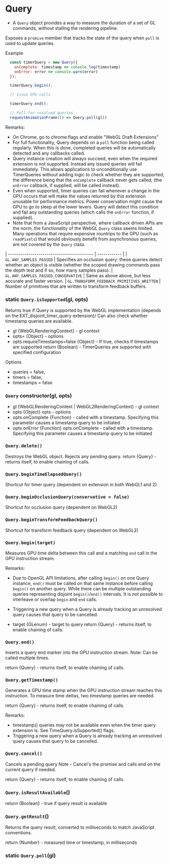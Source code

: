 # Query

* A `Query` object provides a way to measure the duration of a set of GL commands, without stalling the rendering pipeline.

Exposes a `promise` member that tracks the state of the query
when `poll` is used to update queries.

Example
```js
  const timerQuery = new Query({
    onComplete: timestamp => console.log(timestamp)
    onError: error => console.warn(error)
  });

  timerQuery.begin();

  // Issue GPU calls

  timerQuery.end();

  // Poll for resolved queries
  requestAnimationFrame(() => Query.poll(gl))
```

Remarks:
* On Chrome, go to chrome:flags and enable "WebGL Draft Extensions"
* For full functionality, Query depends on a `poll` function being
  called regularly. When this is done, completed queries will be
  automatically detected and any callbacks called.
* Query instance creation will always succeed, even when the required
  extension is not supported. Instead any issued queries will fail
  immediately. This allows applications to unconditionally use TimerQueries
  without adding logic to check whether they are supported; the
  difference being that the `onComplete` callback never gets called,
  (the `onError` callback, if supplied, will be called instead).
* Even when supported, timer queries can fail whenever a change in the
  GPU occurs that will make the values returned by this extension unusable
  for performance metrics. Power conservation might cause the GPU to go to
  sleep at the lower levers. Query will detect this condition and
  fail any outstanding queries (which calls the `onError` function,
  if supplied).
* Note that from a JavaScript perspective, where callback driven
  APIs are the norm, the functionality of the WebGL `Query` class
  seems limited. Many operations that require expensive rountrips to the GPU
  (such as `readPixels`) that would obviously benefit from asynchronous
  queries, are not covered by the `Query` class.

| ------------------------------------------ | ------------ |
| `GL.ANY_SAMPLES_PASSED`                    | Specifies an occlusion query: these queries detect whether an object is visible (whether the scoped drawing commands pass the depth test and if so, how many samples pass).
| `GL.ANY_SAMPLES_PASSED_CONSERVATIVE`       | Same as above above, but less accurate and faster version.
| `GL.TRANSFORM_FEEDBACK_PRIMITIVES_WRITTEN` | Number of primitives that are written to transform feedback buffers.


### static `Query.isSupported`(gl, opts)

Returns true if Query is supported by the WebGL implementation
(depends on the EXT_disjoint_timer_query extension)/
Can also check whether timestamp queries are available.

* gl {WebGLRenderingContext} - gl context
* opts= {Object}  - options
* opts.requireTimestamps=false {Object}  - If true, checks if timestamps are supported
return {Boolean} - TimerQueries are supported with specified configuration

Options
* queries = false,
* timers = false,
* timestamps = false


### `Query` constructor(gl, opts)

* gl {WebGLRenderingContext | WebGL2RenderingContext} - gl context
* opts {Object} opts - options
* opts.onComplete {Function}  - called with a timestamp.
   Specifying this parameter causes a timestamp query to be initiated
* opts.onError {Function} opts.onComplete - called with a timestamp.
   Specifying this parameter causes a timestamp query to be initiated


### `Query.delete()`

Destroys the WebGL object. Rejects any pending query.
return {Query} - returns itself, to enable chaining of calls.


### `Query.beginTimeElapsedQuery()`

Shortcut for timer query (dependent on extension in both WebGL1 and 2)


### `Query.beginOcclusionQuery(conservative = false)`

Shortcut for occlusion query (dependent on WebGL2)


### `Query.beginTransformFeedbackQuery()`

Shortcut for transform feedback query (dependent on WebGL2)


### `Query.begin(target)`

Measures GPU time delta between this call and a matching `end` call in the
GPU instruction stream.

Remarks:
* Due to OpenGL API limitations, after calling `begin()` on one Query
  instance, `end()` must be called on that same instance before
  calling `begin()` on another query. While there can be multiple
  outstanding queries representing disjoint `begin()`/`end()` intervals.
  It is not possible to interleave or overlap `begin` and `end` calls.
* Triggering a new query when a Query is already tracking an
  unresolved query causes that query to be cancelled.

* target {GLenum}  - target to query
return {Query} - returns itself, to enable chaining of calls.


### `Query.end()`

Inserts a query end marker into the GPU instruction stream.
Note: Can be called multiple times.

return {Query} - returns itself, to enable chaining of calls.


### `Query.getTimestamp()`

Generates a GPU time stamp when the GPU instruction stream reaches
this instruction.
To measure time deltas, two timestamp queries are needed.

return {Query} - returns itself, to enable chaining of calls.

Remarks:
* timestamp() queries may not be available even when the timer query
  extension is. See TimeQuery.isSupported() flags.
* Triggering a new query when a Query is already tracking an
  unresolved query causes that query to be cancelled.


### `Query.cancel()`

Cancels a pending query
Note - Cancel's the promise and calls end on the current query if needed.

return {Query} - returns itself, to enable chaining of calls.


### `Query.isResultAvailable`()

return {Boolean} - true if query result is available


### `Query.getResult`()

Returns the query result, converted to milliseconds to match
JavaScript conventions.

return {Number} - measured time or timestamp, in milliseconds

### static `Query.poll`(gl)

